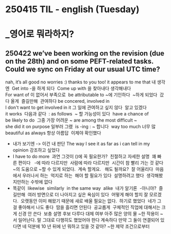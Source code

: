 # 250415 TIL - english (Tuesday)
# _영어로 뭐라하지?
250422
we’ve been working on the revision (due on the 28th) and on some PEFT-related tasks. 
Could we sync on Friday at our usual UTC time?
--
nah, it’s all good no worries :) thanks to you too!
it appears to me that 내 생각엔 
Get into -을 하게 되다 
Come up with 을 찾아내다 생각해내다 
For want of 이 없어서 부족으로 
be attributable to ~에 기인하다 
~하게 되었다 
갔다 올게 
즐길만해 
관여하다 be concered, involved in
I don't want to get involved in it 그 일에 관여하고 싶지 않다 
알고 있겠다 
it works 
다음과 같다 
: as follows 
~ 할 가능성이 있다 
have a chance of 
be likely to do 
그중 가장 어려운 ~ are among the most difficult ~ 
she did it on purpose 일부러 그랬 
is -ing : ~ 합니다 
way too much 너무 많 
beautiful as always 항상 아름답 
이제야 확인했다
- 내가 보기엔
-> 이건 내 판단
The way I see it
as far as i can tell
in my opinion
강조하고 싶었다 
- I have to do more 
과연 그것이 ()에 꼭 필요한가? 
친절하고 자세한 설명 
꽤 빠른 편이다  
-에 따라 다르지만 
사람에 따라 다르지만 
시간이 참 빨리 가는 것 같다 
~의 도움으로 ~할 수 있게 되었다. 
계속 할게요.  
해도 될까요? 
잘 어울리다 
마음에서 우러나서 하는 
억지로 하는 
해야 할 필요가 있다 
설명하려고 했다 
생각해봤지만하는 수밖에 없다 
- 똑같이 
likewise 
similarly 
in the same way 
alike 
내가 알기론 
-아니야? 
즐길만해 
여러 방면으로 더 나아지고 싶은 욕심이 있다 
어떻게 해야 할지 잘 모르겠다. 
오랫동안 이미 해왔기 때문에 새로 배울 필요는 없다. 
하기로 했었다 
네가 그걸 좋아해서 나도 좋다 
땀을 흘리면 안된다 
공교롭게 
구체적인 직업에 대해서는 크게 신경 안 쓴다 
보충 설명
후보
다루다
대체
여부
아주 많은 양의 물
~한 작용이 ~서 일어난다.
말 그대로
다행히도
했었어야 한다
계속하다
만약 그 둘이 연결되어 있다면
네 덕분에
10 년 뒤에 넌 뭐하고 있을 것 같아?
~한 제약 조건으로부터 
```
